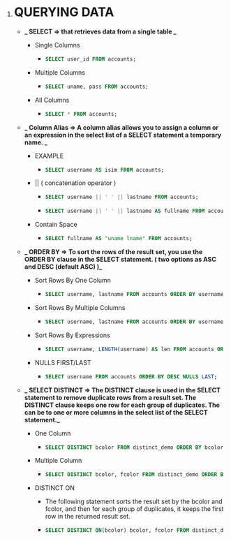 1.  # QUERYING DATA

    -   **_ SELECT => that retrieves data from a single table _**

        -   Single Columns

            -   ```sql
                SELECT user_id FROM accounts;
                ```

        -   Multiple Columns

            -   ```sql
                SELECT uname, pass FROM accounts;
                ```

        -   All Columns

            -   ```sql
                SELECT * FROM accounts;
                ```

    -   **_ Column Alias => A column alias allows you to assign a column or an expression in the select list of a SELECT statement a temporary name. _**

        -   EXAMPLE

            -   ```sql
                SELECT username AS isim FROM accounts;
                ```

        -   || ( concatenation operator )

            -   ```sql
                SELECT username || ' ' || lastname FROM accounts;
                ```
            -   ```sql
                SELECT username || ' ' || lastname AS fullname FROM accounts;
                ```

        -   Contain Space

            -   ```sql
                SELECT fullname AS "uname lname" FROM accounts;
                ```

    -   **_ ORDER BY => To sort the rows of the result set, you use the ORDER BY clause in the SELECT statement. ( two options as ASC and DESC (default ASC) )_**

        -   Sort Rows By One Column

            -   ```sql
                SELECT username, lastname FROM accounts ORDER BY username ASC;
                ```

        -   Sort Rows By Multiple Columns

            -   ```sql
                SELECT username, lastname FROM accounts ORDER BY username ASC, lastname DESC;
                ```

        -   Sort Rows By Expressions

            -   ```sql
                SELECT username, LENGTH(username) AS len FROM accounts ORDER BY len DESC;
                ```

        -   NULLS FIRST/LAST

            -   ```sql
                SELECT username FROM accounts ORDER BY DESC NULLS LAST;
                ```

    -   **_ SELECT DISTINCT => The DISTINCT clause is used in the SELECT statement to remove duplicate rows from a result set. The DISTINCT clause keeps one row for each group of duplicates. The can be to one or more columns in the select list of the SELECT statement._**

        -   One Column

            -   ```sql
                SELECT DISTINCT bcolor FROM distinct_demo ORDER BY bcolor;
                ```

        -   Multiple Column

            -   ```sql
                SELECT DISTINCT bcolor, fcolor FROM distinct_demo ORDER BY bcolor, fcolor;
                ```

        -   DISTINCT ON

            -   The following statement sorts the result set by the bcolor and fcolor,
                and then for each group of duplicates, it keeps the first row in the
                returned result set.
            -   ```sql
                SELECT DISTINCT ON(bcolor) bcolor, fcolor FROM distinct_demo ORDER BY bcolor, fcolor;
                ```
